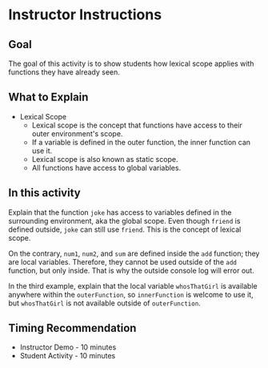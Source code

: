 # Instructor Instructions

## Goal
The goal of this activity is to show students how lexical scope applies with functions they have already seen.

## What to Explain
* Lexical Scope
  * Lexical scope is the concept that functions have access to their outer environment's scope.
  * If a variable is defined in the outer function, the inner function can use it.
  * Lexical scope is also known as static scope.
  * All functions have access to global variables.

## In this activity
Explain that the function `joke` has access to variables defined in the surrounding environment, aka the global scope. Even though `friend` is defined outside, `joke` can still use `friend`. This is the concept of lexical scope.

On the contrary, `num1`, `num2`, and `sum` are defined inside the `add` function; they are local variables. Therefore, they cannot be used outside of the `add` function, but only inside. That is why the outside console log will error out.

In the third example, explain that the local variable `whosThatGirl` is available anywhere within the `outerFunction`, so `innerFunction` is welcome to use it, but `whosThatGirl` is not available outside of `outerFunction`.

## Timing Recommendation
* Instructor Demo - 10 minutes
* Student Activity - 10 minutes